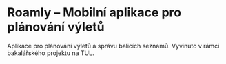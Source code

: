 # Roamly – Mobilní aplikace pro plánování výletů

Aplikace pro plánování výletů a správu balicích seznamů. Vyvinuto v rámci bakalářského projektu na TUL.
